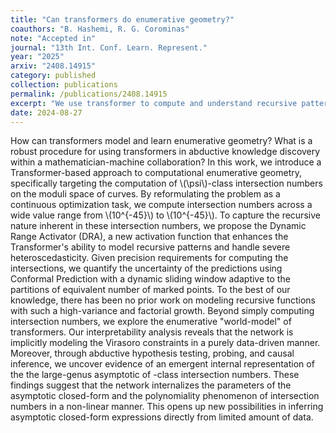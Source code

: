 ```yaml
---
title: "Can transformers do enumerative geometry?"
coauthors: "B. Hashemi, R. G. Corominas"
note: "Accepted in"
journal: "13th Int. Conf. Learn. Represent."
year: "2025"
arxiv: "2408.14915"
category: published
collection: publications
permalink: /publications/2408.14915
excerpt: "We use transformer to compute and understand recursive patterns in \\(\psi\\)-class intersection numbers, showing that the model learns key mathematical features from the data."
date: 2024-08-27
---
```


How can transformers model and learn enumerative geometry? What is a robust procedure for using transformers in abductive knowledge discovery within a mathematician-machine collaboration? In this work, we introduce a Transformer-based approach to computational enumerative geometry, specifically targeting the computation of \\(\psi\\)-class intersection numbers on the moduli space of curves. By reformulating the problem as a continuous optimization task, we compute intersection numbers across a wide value range from \\(10^{-45}\\) to \\(10^{-45}\\). To capture the recursive nature inherent in these intersection numbers, we propose the Dynamic Range Activator (DRA), a new activation function that enhances the Transformer's ability to model recursive patterns and handle severe heteroscedasticity. Given precision requirements for computing the intersections, we quantify the uncertainty of the predictions using Conformal Prediction with a dynamic sliding window adaptive to the partitions of equivalent number of marked points. To the best of our knowledge, there has been no prior work on modeling recursive functions with such a high-variance and factorial growth. Beyond simply computing intersection numbers, we explore the enumerative "world-model" of transformers. Our interpretability analysis reveals that the network is implicitly modeling the Virasoro constraints in a purely data-driven manner. Moreover, through abductive hypothesis testing, probing, and causal inference, we uncover evidence of an emergent internal representation of the the large-genus asymptotic of  -class intersection numbers. These findings suggest that the network internalizes the parameters of the asymptotic closed-form and the polynomiality phenomenon of intersection numbers in a non-linear manner. This opens up new possibilities in inferring asymptotic closed-form expressions directly from limited amount of data. 